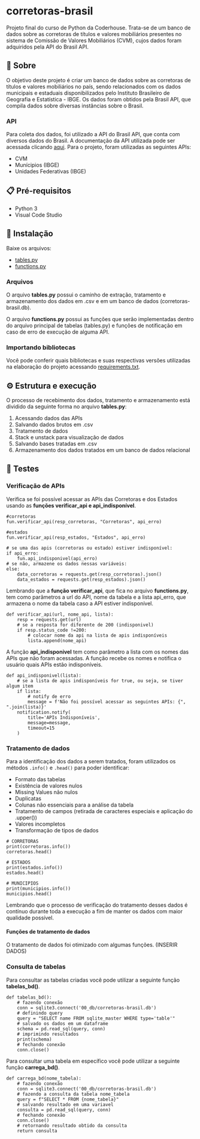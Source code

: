 # corretoras-brasil

Projeto final do curso de Python da Coderhouse. Trata-se de um banco de dados sobre as corretoras de títulos e valores mobiliários presentes no sistema de Comissão de Valores Mobiliários (CVM), cujos dados foram adquiridos pela API do Brasil API.

## 📌 Sobre

O objetivo deste projeto é criar um banco de dados sobre as corretoras de títulos e valores mobiliários no país, sendo relacionados com os dados municipais e estaduais disponibilizados pelo Instituto Brasileiro de Geografia e Estatística - IBGE. Os dados foram obtidos pela Brasil API, que compila dados sobre diversas instâncias sobre o Brasil.

### API

Para coleta dos dados, foi utilizado a API do Brasil API, que conta com diversos dados do Brasil. A documentação da API utilizada pode ser acessada clicando [aqui](https://brasilapi.com.br/docs#tag/Corretoras). Para o projeto, foram utilizadas as seguintes APIs:

- CVM
- Munícipios (IBGE)
- Unidades Federativas (IBGE)

## 📋 Pré-requisitos

- Python 3
- Visual Code Studio

## 🔧 Instalação

Baixe os arquivos:

- [tables.py]()
- [functions.py]()

### Arquivos

O arquivo **tables.py** possui o caminho de extração, tratamento e armazenamento dos dados em .csv e em um banco de dados (corretoras-brasil.db).

O arquivo **functions.py** possui as funções que serão implementadas dentro do arquivo principal de tabelas (tables.py) e funções de notificação em caso de erro de execução de alguma API.

### Importando bibliotecas

Você pode conferir quais bibliotecas e suas respectivas versões utilizadas na elaboração do projeto acessando [requirements.txt]().

## ⚙️ Estrutura e execução

O processo de recebimento dos dados, tratamento e armazenamento está dividido da seguinte forma no arquivo **tables.py**:

1. Acessando dados das APIs
2. Salvando dados brutos em .csv
3. Tratamento de dados
4. Stack e unstack para visualização de dados
5. Salvando bases tratadas em .csv
6. Armazenamento dos dados tratados em um banco de dados relacional

## 🔩 Testes

### Verificação de APIs

Verifica se foi possível acessar as APIs das Corretoras e dos Estados usando as **funções verificar_api e api_indisponível**.

```
#corretoras
fun.verificar_api(resp_corretoras, "Corretoras", api_erro)

#estados
fun.verificar_api(resp_estados, "Estados", api_erro)

# se uma das apis (corretoras ou estado) estiver indisponível:
if api_erro:
    fun.api_indisponivel(api_erro)
# se não, armazene os dados nessas variáveis:
else:
    data_corretoras = requests.get(resp_corretoras).json()
    data_estados = requests.get(resp_estados).json()
```

Lembrando que a **função verificar_api**, que fica no arquivo **functions.py**, tem como parâmetros a url do API, nome da tabela e a lista api_erro, que armazena o nome da tabela caso a API estiver indisponível.

```
def verificar_api(url, nome_api, lista):
    resp = requests.get(url)
    # se a resposta for diferente de 200 (indisponivel)
    if resp.status_code !=200:
        # colocar nome da api na lista de apis indisponíveis
        lista.append(nome_api)
```

A função **api_indisponivel** tem como parâmetro a lista com os nomes das APIs que não foram acessadas. A função recebe os nomes e notifica o usuário quais APIs estão indisponíveis.

```
def api_indisponivel(lista):
    # se a lista de apis indisponíveis for true, ou seja, se tiver algum item
    if lista:
        # notify de erro
        message = f'Não foi possível acessar as seguintes APIs: {", ".join(lista)}'
    notification.notify(
        title='APIs Indisponíveis',
        message=message,
        timeout=15
    )
```

### Tratamento de dados

Para a identificação dos dados a serem tratados, foram utilizados os métodos `.info()` e `.head()` para poder identificar:

- Formato das tabelas
- Existência de valores nulos
- Missing Values não nulos
- Duplicatas
- Colunas não essenciais para a análise da tabela
- Tratamento de campos (retirada de caracteres especiais e aplicação do .upper())
- Valores incompletos
- Transformação de tipos de dados

```
# CORRETORAS
print(corretoras.info())
corretoras.head()

# ESTADOS
print(estados.info())
estados.head()

# MUNICIPIOS
print(municipios.info())
municipios.head()
```

Lembrando que o processo de verificação do tratamento desses dados é contínuo durante toda a execução a fim de manter os dados com maior qualidade possível.

#### Funções de tratamento de dados

O tratamento de dados foi otimizado com algumas funções. (INSERIR DADOS)

### Consulta de tabelas

Para consultar as tabelas criadas você pode utilizar a seguinte função **tabelas_bd()**.

```
def tabelas_bd():
    # fazendo conexão
    conn = sqlite3.connect('00_db/corretoras-brasil.db')
    # definindo query
    query = "SELECT name FROM sqlite_master WHERE type='table'"
    # salvado os dados em um dataframe
    schema = pd.read_sql(query, conn)
    # imprimindo resultados
    print(schema)
    # fechando conexão
    conn.close()
```

Para consultar uma tabela em específico você pode utilizar a seguinte função **carrega_bd()**.

```
def carrega_bd(nome_tabela):
    # fazendo conexão
    conn = sqlite3.connect('00_db/corretoras-brasil.db')
    # fazendo a consulta da tabela nome_tabela
    query = f"SELECT * FROM {nome_tabela}"
    # salvando resultado em uma variavel
    consulta = pd.read_sql(query, conn)
    # fechando conexão
    conn.close()
    # retornando resultado obtido da consulta
    return consulta
```

